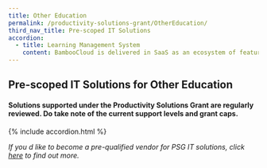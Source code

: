 ```yaml
---
title: Other Education
permalink: /productivity-solutions-grant/OtherEducation/
third_nav_title: Pre-scoped IT Solutions
accordion:
  - title: Learning Management System
    content: BambooCloud is delivered in SaaS as an ecosystem of features and modules that can be customized per customer requirements. Its extendable and flexible with the modular design architecture. It manages, delivers and tracks Blended Learning activities, project based learning and many other user/course centric learning methods.<br/><br/><a href='/productivity-solutions-grant/detailedfiles/detailedfilesrow223' target='_blank' style='color:#037e8a'>COVID-19 Sectorial Support: BambooCloud Online Learning Platform Version 4.66 - Package (30 to 100 Users)</a><br/><a href='/productivity-solutions-grant/detailedfiles/detailedfilesrow224' target='_blank' style='color:#037e8a'>COVID-19 Sectorial Support: BambooCloud Online Learning Platform Version 4.66 - Package (101 to 300 Users)</a><br/><a href='/productivity-solutions-grant/detailedfiles/detailedfilesrow225' target='_blank' style='color:#037e8a'>COVID-19 Sectorial Support: BambooCloud Online Learning Platform Version 4.66 - Package (301 to 500 Users)</a><br/><br/><br/>A learning and collaboration platform for delivery of digital content, administering courses, discussions and assessment. It is built on a responsive front-end design framework providing an optimal viewing experience across different types of devices.<br/><br/><a href='/productivity-solutions-grant/detailedfiles/detailedfilesrow553' target='_blank' style='color:#037e8a'>COVID-19 Sectorial Support: Pencil Learning Platform Version 2.6.0 - Package (30 to 50 Users)</a><br/><a href='/productivity-solutions-grant/detailedfiles/detailedfilesrow554' target='_blank' style='color:#037e8a'>COVID-19 Sectorial Support: Pencil Learning Platform Version 2.6.0 - Package (51 to 100 Users)</a><br/><a href='/productivity-solutions-grant/detailedfiles/detailedfilesrow555' target='_blank' style='color:#037e8a'>COVID-19 Sectorial Support: Pencil Learning Platform Version 2.6.0 - Package (101 to 250 Users)</a><br/><a href='/productivity-solutions-grant/detailedfiles/detailedfilesrow556' target='_blank' style='color:#037e8a'>COVID-19 Sectorial Support: Pencil Learning Platform Version 2.6.0 - Package (251 to 350 Users)</a><br/><a href='/productivity-solutions-grant/detailedfiles/detailedfilesrow557' target='_blank' style='color:#037e8a'>COVID-19 Sectorial Support: Pencil Learning Platform Version 2.6.0 - Package (351 to 500 Users)</a><br/>
---
```


## Pre-scoped IT Solutions for Other Education

#### Solutions supported under the Productivity Solutions Grant are regularly reviewed. Do take note of the current support levels and grant caps.

{% include accordion.html %}

*If you d like to become a pre-qualified vendor for PSG IT solutions, click <a target='_blank' href='https://www.imda.gov.sg/icmvendors' >here</a> to find out more.*

